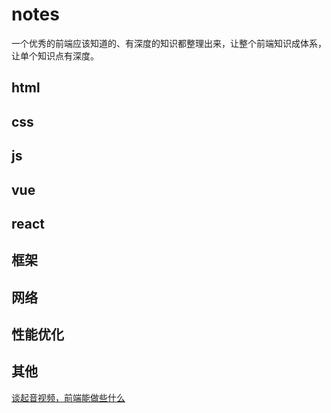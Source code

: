 # notes
一个优秀的前端应该知道的、有深度的知识都整理出来，让整个前端知识成体系，让单个知识点有深度。

## html

## css

## js

## vue

## react

## 框架

## 网络

## 性能优化

## 其他

[谈起音视频，前端能做些什么](https://blog.csdn.net/weixin_34411563/article/details/88731619)
